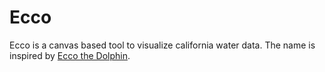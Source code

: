 # Ecco

Ecco is a canvas based tool to visualize california water data.  The name is inspired by [Ecco the Dolphin](https://en.wikipedia.org/wiki/Ecco_the_Dolphin).